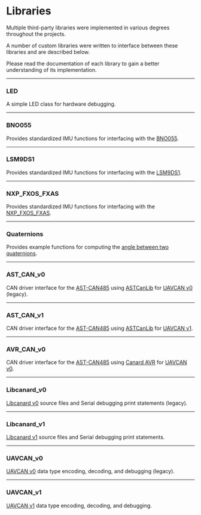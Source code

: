 # Libraries

Multiple third-party libraries were implemented in various degrees throughout the projects. 

A number of custom libraries were written to interface between these libraries and are described below.

Please read the documentation of each library to gain a better understanding of its implementation.

---

### LED

A simple LED class for hardware debugging.

---

### BNO055

Provides standardized IMU functions for interfacing with the [BNO055](https://www.adafruit.com/product/2472).

---

### LSM9DS1

Provides standardized IMU functions for interfacing with the [LSM9DS1](https://www.adafruit.com/product/3387).

---

### NXP_FXOS_FXAS

Provides standardized IMU functions for interfacing with the [NXP_FXOS_FXAS](https://www.adafruit.com/product/3463).

---

### Quaternions

Provides example functions for computing the [angle between two quaternions](https://math.stackexchange.com/questions/167827/compute-angle-between-quaternions-in-matlab).

---

### AST_CAN_v0

CAN driver interface for the [AST-CAN485](https://www.sparkfun.com/products/14483) using [ASTCanLib](https://github.com/Atlantis-Specialist-Technologies/AST_CAN_Arduino_Library/blob/master/src/ASTCanLib.h) for [UAVCAN v0](https://legacy.uavcan.org/) (legacy).

---

### AST_CAN_v1

CAN driver interface for the [AST-CAN485](https://www.sparkfun.com/products/14483) using [ASTCanLib](https://github.com/Atlantis-Specialist-Technologies/AST_CAN_Arduino_Library/blob/master/src/ASTCanLib.h) for [UAVCAN v1](https://uavcan.org/).

---

### AVR_CAN_v0

CAN driver interface for the [AST-CAN485](https://www.sparkfun.com/products/14483) using [Canard AVR](https://github.com/UAVCAN/libcanard/tree/legacy-v0/drivers/avr) for [UAVCAN v0](https://legacy.uavcan.org/).

---

### Libcanard_v0

[Libcanard v0](https://github.com/UAVCAN/libcanard/tree/legacy-v0) source files and Serial debugging print statements (legacy).

---

### Libcanard_v1

[Libcanard v1](https://github.com/UAVCAN/libcanard/tree/master) source files and Serial debugging print statements.

---

### UAVCAN_v0

[UAVCAN v0](https://legacy.uavcan.org/) data type encoding, decoding, and debugging (legacy).

---

### UAVCAN_v1

[UAVCAN v1](https://uavcan.org/) data type encoding, decoding, and debugging.
